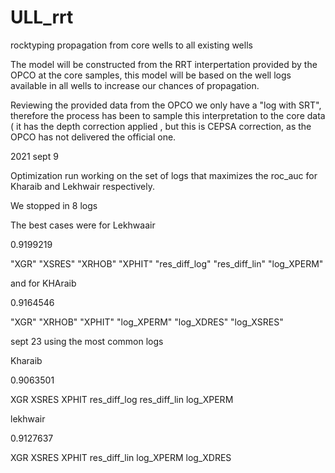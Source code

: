 # ULL_rrt
rocktyping propagation from core wells to all existing wells


The model will be constructed from the RRT interpertation provided by the OPCO at the core samples, this model will be based on the well logs available in all wells to increase our chances of propagation.

Reviewing the provided data from the OPCO we only have a "log with SRT", therefore the process has been to sample this interpretation to the core data ( it has the depth correction applied , but this is CEPSA correction, as the OPCO has not delivered the official one.



2021 sept 9

Optimization run working on the set of logs that maximizes the roc_auc for Kharaib and Lekhwair respectively.


We stopped in 8 logs

The best cases were for Lekhwaair

0.9199219

"XGR"          "XSRES"        "XRHOB"        "XPHIT"        "res_diff_log" "res_diff_lin" "log_XPERM"  

and for KHAraib

0.9164546

"XGR"       "XRHOB"     "XPHIT"     "log_XPERM" "log_XDRES" "log_XSRES"



 sept 23 using the most common logs
 
 Kharaib
 
 0.9063501 
 
 XGR XSRES XPHIT res_diff_log res_diff_lin log_XPERM
 
 lekhwair
 
 0.9127637 
 
 XGR XSRES XPHIT res_diff_lin log_XPERM log_XDRES